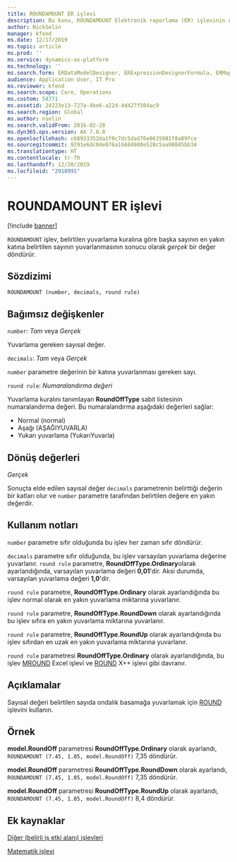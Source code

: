 ```yaml
---
title: ROUNDAMOUNT ER işlevi
description: Bu konu, ROUNDAMOUNT Elektronik raporlama (ER) işlevinin nasıl kullanıldığı hakkında bilgi sağlar.
author: NickSelin
manager: kfend
ms.date: 12/17/2019
ms.topic: article
ms.prod: ''
ms.service: dynamics-ax-platform
ms.technology: ''
ms.search.form: ERDataModelDesigner, ERExpressionDesignerFormula, ERMappedFormatDesigner, ERModelMappingDesigner
audience: Application User, IT Pro
ms.reviewer: kfend
ms.search.scope: Core, Operations
ms.custom: 58771
ms.assetid: 24223e13-727a-4be6-a22d-4d427f504ac9
ms.search.region: Global
ms.author: nselin
ms.search.validFrom: 2016-02-28
ms.dyn365.ops.version: AX 7.0.0
ms.openlocfilehash: c68933352da1f9c7dc5dad76e8635981f8a89fce
ms.sourcegitcommit: 9291e6dc0de076a16684980e528c5aa98845bb34
ms.translationtype: HT
ms.contentlocale: tr-TR
ms.lasthandoff: 12/20/2019
ms.locfileid: "2918991"
---
```

# <a name="ROUNDAMOUNT">ROUNDAMOUNT ER işlevi</a>

[!include [banner](../includes/banner.md)]

`ROUNDAMOUNT` işlev, belirtilen yuvarlama kuralına göre başka sayının en yakın katına belirtilen sayının yuvarlanmasının sonucu olarak *gerçek* bir değer döndürür.

## <a name="syntax"></a>Sözdizimi

```
ROUNDAMOUNT (number, decimals, round rule)
```

## <a name="arguments"></a>Bağımsız değişkenler

`number`: *Tam* veya *Gerçek*

Yuvarlama gereken sayısal değer.

`decimals`: *Tam* veya *Gerçek*

`number` parametre değerinin bir katına yuvarlanması gereken sayı.

`round rule`: *Numaralandırma değeri*

Yuvarlama kuralını tanımlayan **RoundOffType** sabit listesinin numaralandırma değeri. Bu numaralandırma aşağıdaki değerleri sağlar:

- Normal (normal)
- Aşağı (AŞAĞIYUVARLA)
- Yukarı yuvarlama (YukarıYuvarla)

## <a name="return-values"></a>Dönüş değerleri

*Gerçek*

Sonuçta elde edilen sayısal değer `decimals` parametrenin belirttiği değerin bir katları olur ve `number` parametre tarafından belirtilen değere en yakın değerdir.

## <a name="usage-notes"></a>Kullanım notları

`number` parametre sıfır olduğunda bu işlev her zaman sıfır döndürür.

`decimals` parametre sıfır olduğunda, bu işlev varsayılan yuvarlama değerine yuvarlanır. `round rule` parametre, **RoundOffType.Ordinary**olarak ayarlandığında, varsayılan yuvarlama değeri **0,01**'dir. Aksi durumda, varsayılan yuvarlama değeri **1,0**'dir.

`round rule` parametre, **RoundOffType.Ordinary** olarak ayarlandığında bu işlev normal olarak en yakın yuvarlama miktarına yuvarlanır.

`round rule` parametre, **RoundOffType.RoundDown** olarak ayarlandığında bu işlev sıfıra en yakın yuvarlama miktarına yuvarlanır.

`round rule` parametre, **RoundOffType.RoundUp** olarak ayarlandığında bu işlev sıfırdan en uzak en yakın yuvarlama miktarına yuvarlanır.

`round rule` parametresi **RoundOffType.Ordinary** olarak ayarlandığında, bu işlev [MROUND](https://support.office.com/article/mround-function-c299c3b0-15a5-426d-aa4b-d2d5b3baf427) Excel işlevi ve [ROUND](https://docs.microsoft.com/dynamics365/fin-ops-core/dev-itpro/dev-ref/xpp-math-run-time-functions#round) X++ işlevi gibi davranır.

## <a name="remarks"></a>Açıklamalar

Sayısal değeri belirtilen sayıda ondalık basamağa yuvarlamak için [ROUND](er-functions-mathematical-round.md) işlevini kullanın.

## <a name="example"></a>Örnek

**model.RoundOff** parametresi **RoundOffType.Ordinary** olarak ayarlandı, `ROUNDAMOUNT (7.45, 1.05, model.RoundOff)` 7,35 döndürür. 

**model.RoundOff** parametresi **RoundOffType.RoundDown** olarak ayarlandı, `ROUNDAMOUNT (7.45, 1.05, model.RoundOff)` 7,35 döndürür. 

**model.RoundOff** parametresi **RoundOffType.RoundUp** olarak ayarlandı, `ROUNDAMOUNT (7.45, 1.05, model.RoundOff)` 8,4 döndürür.

## <a name="additional-resources"></a>Ek kaynaklar

[Diğer (belirli iş etki alanı) işlevleri](er-functions-category-other.md)

[Matematik işlevi](er-functions-category-mathematical.md)
